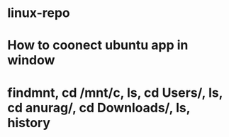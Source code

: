 # linux-repo
# How to coonect ubuntu app in window
# findmnt, cd /mnt/c, ls, cd Users/, ls, cd anurag/, cd Downloads/, ls, history
